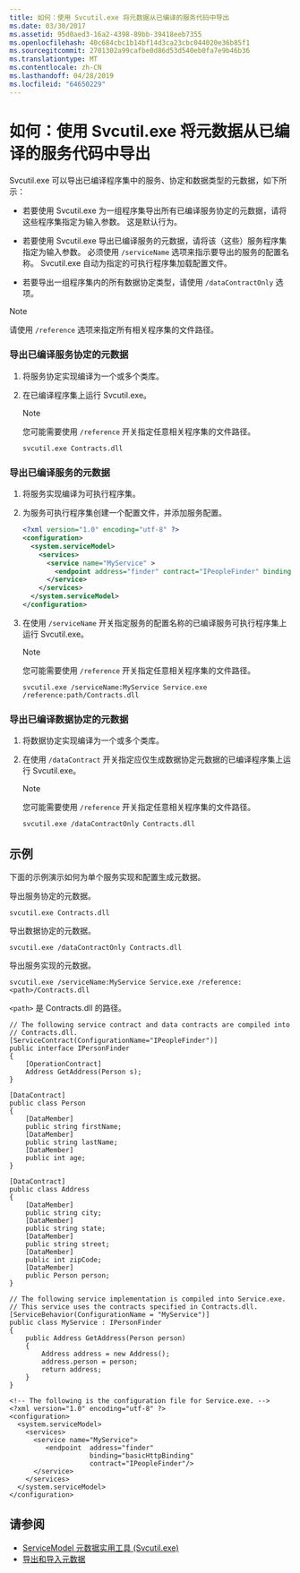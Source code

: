 ```yaml
---
title: 如何：使用 Svcutil.exe 将元数据从已编译的服务代码中导出
ms.date: 03/30/2017
ms.assetid: 95d0aed3-16a2-4398-89bb-39418eeb7355
ms.openlocfilehash: 40c684cbc1b14bf14d3ca23cbc044020e36b85f1
ms.sourcegitcommit: 2701302a99cafbe0d86d53d540eb0fa7e9b46b36
ms.translationtype: MT
ms.contentlocale: zh-CN
ms.lasthandoff: 04/28/2019
ms.locfileid: "64650229"
---
```

# <a name="how-to-use-svcutilexe-to-export-metadata-from-compiled-service-code"></a>如何：使用 Svcutil.exe 将元数据从已编译的服务代码中导出
Svcutil.exe 可以导出已编译程序集中的服务、协定和数据类型的元数据，如下所示：  
  
- 若要使用 Svcutil.exe 为一组程序集导出所有已编译服务协定的元数据，请将这些程序集指定为输入参数。 这是默认行为。  
  
- 若要使用 Svcutil.exe 导出已编译服务的元数据，请将该（这些）服务程序集指定为输入参数。 必须使用 `/serviceName` 选项来指示要导出的服务的配置名称。 Svcutil.exe 自动为指定的可执行程序集加载配置文件。  
  
- 若要导出一组程序集内的所有数据协定类型，请使用 `/dataContractOnly` 选项。  
  
> [!NOTE]
>  请使用 `/reference` 选项来指定所有相关程序集的文件路径。  
  
### <a name="to-export-metadata-for-compiled-service-contracts"></a>导出已编译服务协定的元数据  
  
1. 将服务协定实现编译为一个或多个类库。  
  
2. 在已编译程序集上运行 Svcutil.exe。  
  
    > [!NOTE]
    >  您可能需要使用 `/reference` 开关指定任意相关程序集的文件路径。  
  
    ```  
    svcutil.exe Contracts.dll  
    ```  
  
### <a name="to-export-metadata-for-a-compiled-service"></a>导出已编译服务的元数据  
  
1. 将服务实现编译为可执行程序集。  
  
2. 为服务可执行程序集创建一个配置文件，并添加服务配置。  
  
    ```xml  
    <?xml version="1.0" encoding="utf-8" ?>  
    <configuration>  
      <system.serviceModel>  
        <services>  
          <service name="MyService" >  
            <endpoint address="finder" contract="IPeopleFinder" binding="wsHttpBinding" />  
          </service>  
        </services>  
      </system.serviceModel>  
    </configuration>  
    ```  
  
3. 在使用 `/serviceName` 开关指定服务的配置名称的已编译服务可执行程序集上运行 Svcutil.exe。  
  
    > [!NOTE]
    >  您可能需要使用 `/reference` 开关指定任意相关程序集的文件路径。  
  
    ```  
    svcutil.exe /serviceName:MyService Service.exe /reference:path/Contracts.dll  
    ```  
  
### <a name="to-export-metadata-for-compiled-data-contracts"></a>导出已编译数据协定的元数据  
  
1. 将数据协定实现编译为一个或多个类库。  
  
2. 在使用 `/dataContract` 开关指定应仅生成数据协定元数据的已编译程序集上运行 Svcutil.exe。  
  
    > [!NOTE]
    >  您可能需要使用 `/reference` 开关指定任意相关程序集的文件路径。  
  
    ```  
    svcutil.exe /dataContractOnly Contracts.dll  
    ```  
  
## <a name="example"></a>示例  
 下面的示例演示如何为单个服务实现和配置生成元数据。  
  
 导出服务协定的元数据。  
  
```  
svcutil.exe Contracts.dll  
```  
  
 导出数据协定的元数据。  
  
```  
svcutil.exe /dataContractOnly Contracts.dll  
```  
  
 导出服务实现的元数据。  
  
```  
svcutil.exe /serviceName:MyService Service.exe /reference:<path>/Contracts.dll  
```  
  
 `<path>` 是 Contracts.dll 的路径。  
  
```  
// The following service contract and data contracts are compiled into   
// Contracts.dll.  
[ServiceContract(ConfigurationName="IPeopleFinder")]  
public interface IPersonFinder  
{  
    [OperationContract]  
    Address GetAddress(Person s);  
}  
  
[DataContract]  
public class Person  
{  
    [DataMember]  
    public string firstName;  
    [DataMember]  
    public string lastName;  
    [DataMember]  
    public int age;  
}  
  
[DataContract]  
public class Address  
{  
    [DataMember]  
    public string city;  
    [DataMember]  
    public string state;  
    [DataMember]  
    public string street;  
    [DataMember]  
    public int zipCode;  
    [DataMember]  
    public Person person;  
}  
  
// The following service implementation is compiled into Service.exe.     
// This service uses the contracts specified in Contracts.dll.  
[ServiceBehavior(ConfigurationName = "MyService")]  
public class MyService : IPersonFinder  
{  
    public Address GetAddress(Person person)  
    {  
        Address address = new Address();  
        address.person = person;  
        return address;  
    }  
}  
  
<!-- The following is the configuration file for Service.exe. -->  
<?xml version="1.0" encoding="utf-8" ?>  
<configuration>  
  <system.serviceModel>  
    <services>  
      <service name="MyService">  
         <endpoint  address="finder"  
                    binding="basicHttpBinding"  
                    contract="IPeopleFinder"/>  
      </service>  
    </services>  
  </system.serviceModel>  
</configuration>  
```  
  
## <a name="see-also"></a>请参阅

- [ServiceModel 元数据实用工具 (Svcutil.exe)](../../../../docs/framework/wcf/servicemodel-metadata-utility-tool-svcutil-exe.md)
- [导出和导入元数据](../../../../docs/framework/wcf/feature-details/exporting-and-importing-metadata.md)

